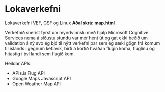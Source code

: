 # Lokaverkefni
Lokaverkefni VEF, GSF og Linux
**Aðal skrá: map.html**

Verkefnið snerist fyrst um myndvinnslu með hjálp Microsoft Cognitive Services nema á síðustu stundu var mér hent út og gat ekki beðið um validation á ný svo ég bjó til nýtt verkefni þar sem ég sæki gögn frá komum til íslands í gegnum keflavík, birti á kortið hvaðan flugin koma, fluglínu og hitastig í því landi sem flugið kom.

Heildar APIs:
* APIs.is Flug API
* Google Maps Javascript API
* Open Weather Map API

